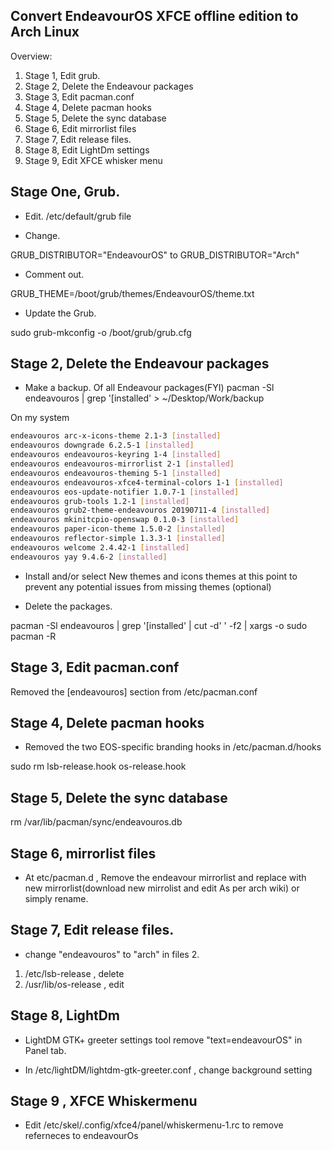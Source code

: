 Convert EndeavourOS XFCE offline edition to Arch Linux
-----------
Overview:
1. Stage 1, Edit grub. 
2. Stage 2, Delete the Endeavour packages
3. Stage 3, Edit pacman.conf
4. Stage 4, Delete pacman hooks
5. Stage 5, Delete the sync database
6. Stage 6, Edit mirrorlist files
7. Stage 7, Edit release files.
8. Stage 8, Edit LightDm settings
9. Stage 9, Edit XFCE whisker menu 

Stage One, Grub.
------------

* Edit. /etc/default/grub file


* Change.

GRUB_DISTRIBUTOR="EndeavourOS"
to
GRUB_DISTRIBUTOR="Arch"

* Comment out.

GRUB_THEME=/boot/grub/themes/EndeavourOS/theme.txt

* Update the Grub.

sudo grub-mkconfig -o /boot/grub/grub.cfg

Stage 2, Delete the Endeavour packages
-----------------

* Make a backup. Of all Endeavour packages(FYI)
pacman -Sl endeavouros | grep '\[installed' > ~/Desktop/Work/backup

On my system 
```sh
endeavouros arc-x-icons-theme 2.1-3 [installed]
endeavouros downgrade 6.2.5-1 [installed]
endeavouros endeavouros-keyring 1-4 [installed]
endeavouros endeavouros-mirrorlist 2-1 [installed]
endeavouros endeavouros-theming 5-1 [installed]
endeavouros endeavouros-xfce4-terminal-colors 1-1 [installed]
endeavouros eos-update-notifier 1.0.7-1 [installed]
endeavouros grub-tools 1.2-1 [installed]
endeavouros grub2-theme-endeavouros 20190711-4 [installed]
endeavouros mkinitcpio-openswap 0.1.0-3 [installed]
endeavouros paper-icon-theme 1.5.0-2 [installed]
endeavouros reflector-simple 1.3.3-1 [installed]
endeavouros welcome 2.4.42-1 [installed]
endeavouros yay 9.4.6-2 [installed]
```

* Install and/or select New themes and icons themes at this point to  prevent any potential issues from missing themes (optional)

* Delete the packages.

pacman -Sl endeavouros | grep '\[installed' | cut -d' ' -f2 | xargs -o sudo pacman -R


Stage 3, Edit pacman.conf
----------------------

Removed the [endeavouros] section from /etc/pacman.conf


Stage 4, Delete pacman hooks
----------------

* Removed the two EOS-specific branding hooks in /etc/pacman.d/hooks

sudo rm lsb-release.hook os-release.hook 


Stage 5, Delete the sync database
-----------------

rm /var/lib/pacman/sync/endeavouros.db

Stage 6, mirrorlist files
------------------

* At etc/pacman.d , Remove the endeavour mirrorlist and replace with new mirrorlist(download new mirrolist and edit 
As per arch wiki) or simply rename.

Stage 7, Edit release files.
-----------------------
 
* change "endeavouros" to "arch"  in files 2.

1. /etc/lsb-release    , delete
2. /usr/lib/os-release    ,  edit 


Stage 8, LightDm 
------------------------------

* LightDM GTK+ greeter settings tool remove "text=endeavourOS" in Panel tab.
 
* In /etc/lightDM/lightdm-gtk-greeter.conf , change background setting

Stage 9 , XFCE Whiskermenu
-------------------------
* Edit /etc/skel/.config/xfce4/panel/whiskermenu-1.rc to remove referneces to endeavourOs
